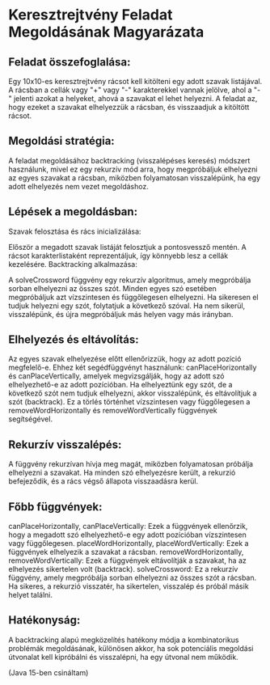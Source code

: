 # Keresztrejtvény Feladat Megoldásának Magyarázata

## Feladat összefoglalása:

Egy 10x10-es keresztrejtvény rácsot kell kitölteni egy adott szavak listájával. A rácsban a cellák vagy "+" vagy "-" karakterekkel vannak jelölve, ahol a "-" jelenti azokat a helyeket, ahová a szavakat el lehet helyezni. A feladat az, hogy ezeket a szavakat elhelyezzük a rácsban, és visszaadjuk a kitöltött rácsot.

## Megoldási stratégia:

A feladat megoldásához backtracking (visszalépéses keresés) módszert használunk, mivel ez egy rekurzív mód arra, hogy megpróbáljuk elhelyezni az egyes szavakat a rácsban, miközben folyamatosan visszalépünk, ha egy adott elhelyezés nem vezet megoldáshoz.

## Lépések a megoldásban:

Szavak felosztása és rács inicializálása:

Először a megadott szavak listáját felosztjuk a pontosvessző mentén.
A rácsot karakterlistaként reprezentáljuk, így könnyebb lesz a cellák kezelésére.
Backtracking alkalmazása:

A solveCrossword függvény egy rekurzív algoritmus, amely megpróbálja sorban elhelyezni az összes szót.
Minden egyes szó esetében megpróbáljuk azt vízszintesen és függőlegesen elhelyezni.
Ha sikeresen el tudjuk helyezni egy szót, folytatjuk a következő szóval. Ha nem sikerül, visszalépünk, és újra megpróbáljuk más helyen vagy más irányban.

## Elhelyezés és eltávolítás:

Az egyes szavak elhelyezése előtt ellenőrizzük, hogy az adott pozíció megfelelő-e. Ehhez két segédfüggvényt használunk: canPlaceHorizontally és canPlaceVertically, amelyek megvizsgálják, hogy az adott szó elhelyezhető-e az adott pozícióban.
Ha elhelyeztünk egy szót, de a következő szót nem tudjuk elhelyezni, akkor visszalépünk, és eltávolítjuk a szót (backtrack). Ez a törlés történhet vízszintesen vagy függőlegesen a removeWordHorizontally és removeWordVertically függvények segítségével.

## Rekurzív visszalépés:

A függvény rekurzívan hívja meg magát, miközben folyamatosan próbálja elhelyezni a szavakat. Ha minden szó elhelyezésre került, a rekurzió befejeződik, és a rács végső állapota visszaadásra kerül.

## Főbb függvények:
canPlaceHorizontally, canPlaceVertically: Ezek a függvények ellenőrzik, hogy a megadott szó elhelyezhető-e egy adott pozícióban vízszintesen vagy függőlegesen.
placeWordHorizontally, placeWordVertically: Ezek a függvények elhelyezik a szavakat a rácsban.
removeWordHorizontally, removeWordVertically: Ezek a függvények eltávolítják a szavakat, ha az elhelyezés sikertelen volt (backtrack).
solveCrossword: Ez a rekurzív függvény, amely megpróbálja sorban elhelyezni az összes szót a rácsban. Ha sikeres, a rekurzió visszatér, ha sikertelen, visszalép és próbál másik helyet találni.
## Hatékonyság:
A backtracking alapú megközelítés hatékony módja a kombinatorikus problémák megoldásának, különösen akkor, ha sok potenciális megoldási útvonalat kell kipróbálni és visszalépni, ha egy útvonal nem működik.

(Java 15-ben csináltam)